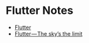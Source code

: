 # Flutter Notes 

* [Flutter](https://flutter.io)
* [Flutter — The sky’s the limit](https://edit.theappbusiness.com/flutter-the-skys-the-limit-84887c8f650d)